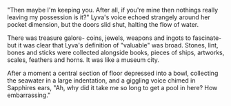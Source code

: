 "Then maybe I'm keeping you. After all, if you're mine then nothings really leaving my possession is it?" Lyva's voice echoed strangely around her pocket dimension, but the doors slid shut, halting the flow of water.     

There was treasure galore- coins, jewels, weapons and ingots to fascinate- but it was clear that Lyva's definition of "valuable" was broad. Stones, lint, bones and sticks were collected alongside books, pieces of ships, artworks, scales, feathers and horns. It was like a museum city.    

After a moment a central section of floor depressed into a bowl, collecting the seawater in a large indentation, and a giggling voice chimed in Sapphires ears, "Ah, why did it take me so long to get a pool in here? How embarrassing."